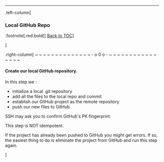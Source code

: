 ---
.left-column[
  ### Local GitHub Repo
.footnote[.red.bold[] [Back to TOC](./)] 
<!-- -->]
.right-column[
~ ~ ~ ~ ~ ~ ~ ~ ~ ~ ~ ~ ~ ~ - o 0 o - ~ ~ ~ ~ ~ ~ ~ ~ ~ ~ ~ ~ ~ ~ ~ ~

#### Create our **local** GitHub repository.

In this step we :
 -  initialize a local .git repository
 -  add all the files to the local repo and commit
 -  establish our GitHub project as the remote repository
 -  push our new files to GitHub

SSH may ask you to confirm GitHub's PK fingerprint.

This step is NOT idempotent.

If the project has already been pushed to GitHub you might get errors. If so, the easiest thing to do is eliminate the project from GitHub and run this step again.

<!-- -->]
